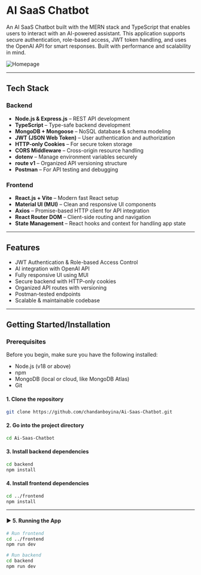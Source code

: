 # AI SaaS Chatbot

An AI SaaS Chatbot built with the MERN stack and TypeScript that enables users to interact with an AI-powered assistant. This application supports secure authentication, role-based access, JWT token handling, and uses the OpenAI API for smart responses. Built with performance and scalability in mind.

![Homepage](screenshots/homepage.png)

---

## Tech Stack

### Backend
- **Node.js & Express.js** – REST API development  
- **TypeScript** – Type-safe backend development  
- **MongoDB + Mongoose** – NoSQL database & schema modeling  
- **JWT (JSON Web Token)** – User authentication and authorization  
- **HTTP-only Cookies** – For secure token storage  
- **CORS Middleware** – Cross-origin resource handling  
- **dotenv** – Manage environment variables securely  
- **route v1** – Organized API versioning structure  
- **Postman** – For API testing and debugging  

### Frontend
- **React.js + Vite** – Modern fast React setup  
- **Material UI (MUI)** – Clean and responsive UI components  
- **Axios** – Promise-based HTTP client for API integration  
- **React Router DOM** – Client-side routing and navigation  
- **State Management** – React hooks and context for handling app state  

---


## Features
- JWT Authentication & Role-based Access Control  
- AI integration with OpenAI API  
- Fully responsive UI using MUI  
- Secure backend with HTTP-only cookies  
- Organized API routes with versioning  
- Postman-tested endpoints  
- Scalable & maintainable codebase  

---


## Getting Started/Installation

### Prerequisites

Before you begin, make sure you have the following installed:
- Node.js (v18 or above)
- npm 
- MongoDB (local or cloud, like MongoDB Atlas)
- Git

#### 1. Clone the repository
```bash
git clone https://github.com/chandanboyina/Ai-Saas-Chatbot.git
```

#### 2. Go into the project directory
```bash
cd Ai-Saas-Chatbot
```

#### 3. Install backend dependencies
```bash
cd backend
npm install
```

#### 4. Install frontend dependencies
```bash
cd ../frontend
npm install
```


---

#### ▶️ **5. Running the App**

```bash
# Run frontend
cd ../frontend
npm run dev

# Run backend
cd backend
npm run dev
```




